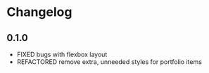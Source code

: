 # Changelog

## 0.1.0
* FIXED bugs with flexbox layout
* REFACTORED remove extra, unneeded styles for portfolio items